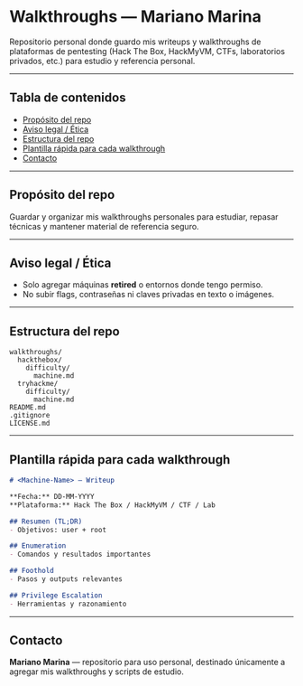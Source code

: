 # Walkthroughs — Mariano Marina

Repositorio personal donde guardo mis writeups y walkthroughs de plataformas de pentesting (Hack The Box, HackMyVM, CTFs, laboratorios privados, etc.) para estudio y referencia personal.

---

## Tabla de contenidos

* [Propósito del repo](#propósito-del-repo)
* [Aviso legal / Ética](#aviso-legal--ética)
* [Estructura del repo](#estructura-del-repo)
* [Plantilla rápida para cada walkthrough](#plantilla-rápida-para-cada-walkthrough)
* [Contacto](#contacto)

---

## Propósito del repo

Guardar y organizar mis walkthroughs personales para estudiar, repasar técnicas y mantener material de referencia seguro.

---

## Aviso legal / Ética

* Solo agregar máquinas **retired** o entornos donde tengo permiso.
* No subir flags, contraseñas ni claves privadas en texto o imágenes.

---

## Estructura del repo

```
walkthroughs/
  hackthebox/
    difficulty/
      machine.md
  tryhackme/
    difficulty/
      machine.md
README.md
.gitignore
LICENSE.md
```

---

## Plantilla rápida para cada walkthrough

```markdown
# <Machine-Name> — Writeup

**Fecha:** DD-MM-YYYY 
**Plataforma:** Hack The Box / HackMyVM / CTF / Lab  

## Resumen (TL;DR)
- Objetivos: user + root

## Enumeration
- Comandos y resultados importantes

## Foothold
- Pasos y outputs relevantes

## Privilege Escalation
- Herramientas y razonamiento
```

---

## Contacto

**Mariano Marina** — repositorio para uso personal, destinado únicamente a agregar mis walkthroughs y scripts de estudio.
